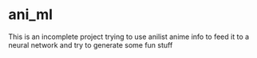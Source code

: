 # ani_ml

This is an incomplete project trying to use anilist anime info to feed it to a neural network and try to generate some fun stuff
